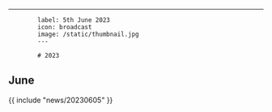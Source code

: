 ---
            label: 5th June 2023
            icon: broadcast
            image: /static/thumbnail.jpg
            ---

            # 2023
## June

{{ include "news/20230605" }}